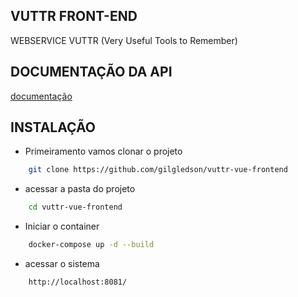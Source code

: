## VUTTR FRONT-END

WEBSERVICE VUTTR (Very Useful Tools to Remember)

## DOCUMENTAÇÃO DA API

[documentação](https://app.swaggerhub.com/apis-docs/gilgledson9/VUTTR-WEBSERVISE/1.0.0)


## INSTALAÇÃO

* Primeiramento vamos clonar o projeto
```sh 
    git clone https://github.com/gilgledson/vuttr-vue-frontend
```
* acessar a pasta do projeto
```sh 
    cd vuttr-vue-frontend
```
* Iniciar o container
```sh 
    docker-compose up -d --build
```

* acessar o sistema 
```sh 
    http://localhost:8081/
```
